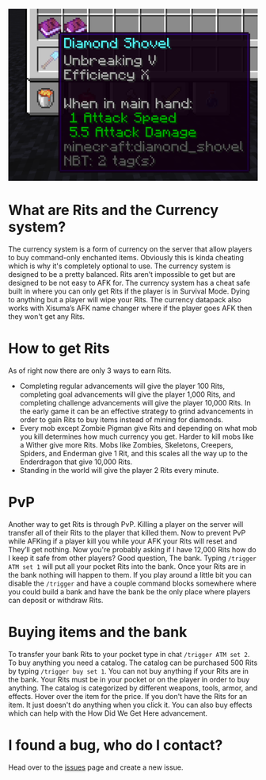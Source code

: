 ![](example.png)

# What are Rits and the Currency system?
The currency system is a form of currency on the server that allow players to buy command-only enchanted items. Obviously this is kinda cheating which is why it's completely optional to use. The currency system is designed to be a pretty balanced. Rits aren’t impossible to get but are designed to be not easy to AFK for. The currency system has a cheat safe built in where you can only get Rits if the player is in Survival Mode. Dying to anything but a player will wipe your Rits. The currency datapack also works with Xisuma’s AFK name changer where if the player goes AFK then they won't get any Rits. 

# How to get Rits
As of right now there are only 3 ways to earn Rits. 
* Completing regular advancements will give the player 100 Rits, completing goal advancements will give the player 1,000 Rits, and completing challenge advancements will give the player 10,000 Rits. In the early game it can be an effective strategy to grind advancements in order to gain Rits to buy items instead of mining for diamonds.
* Every mob except Zombie Pigman give Rits and depending on what mob you kill determines how much currency you get. Harder to kill mobs like a Wither give more Rits. Mobs like Zombies, Skeletons, Creepers, Spiders, and Enderman give 1 Rit, and this scales all the way up to the Enderdragon that give 10,000 Rits.
* Standing in the world will give the player 2 Rits every minute.

# PvP
Another way to get Rits is through PvP. Killing a player on the server will transfer all of their Rits to the player that killed them. Now to prevent PvP while AFKing if a player kill you while your AFK your Rits will reset and They’ll get nothing. Now you're probably asking if I have 12,000 Rits how do I keep it safe from other players? Good question, The bank. Typing `/trigger ATM set 1` will put all your pocket Rits into the bank. Once your Rits are in the bank nothing will happen to them. If you play around a little bit you can disable the `/trigger` and have a couple command blocks somewhere where you could build a bank and have the bank be the only place where players can deposit or withdraw Rits.

# Buying items and the bank
To transfer your bank Rits to your pocket type in chat `/trigger ATM set 2`. To buy anything you need a catalog. The catalog can be purchased 500 Rits by typing `/trigger buy set 1`. You can not buy anything if your Rits are in the bank. Your Rits must be in your pocket or on the player in order to buy anything. The catalog is categorized by different weapons, tools, armor, and effects. Hover over the item for the price. If you don't have the Rits for an item. It just doesn't do anything when you click it. You can also buy effects which can help with the How Did We Get Here advancement.

# I found a bug, who do I contact?
Head over to the [issues](https://github.com/TheGuitarleader/Currency/issues) page and create a new issue.
